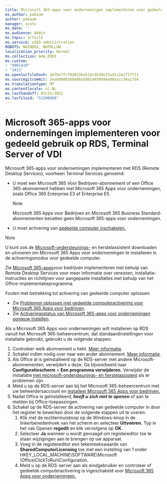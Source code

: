 ```yaml
---
title: Microsoft 365-apps voor ondernemingen implementeren voor gedeeld gebruik op RDS, Terminal Server of VDI
ms.author: pebaum
author: pebaum
manager: scotv
ms.date: ''
ms.audience: Admin
ms.topic: article
ms.service: o365-administration
ROBOTS: NOINDEX, NOFOLLOW
localization_priority: Normal
ms.collection: Adm_O365
ms.custom:
- "9001419"
- "3411"
ms.openlocfilehash: a57be7fcf9d8236a51dc4b38e33ad1c2ac717f11
ms.sourcegitcommit: 2eab0980268e08a58014459d44a08a1cc34a17d4
ms.translationtype: MT
ms.contentlocale: nl-NL
ms.lasthandoff: 03/25/2021
ms.locfileid: "51200668"
---
```

# <a name="deploying-microsoft-365-apps-for-enterprise-for-shared-use-on-rds-terminal-server-or-vdi"></a>Microsoft 365-apps voor ondernemingen implementeren voor gedeeld gebruik op RDS, Terminal Server of VDI

Microsoft 365-apps voor ondernemingen implementeren met RDS (Remote Desktop Services), voorheen Terminal Services genoemd:

- U moet een Microsoft 365 Voor Bedrijven-abonnement of een Office 365-abonnement hebben met Microsoft 365 Apps voor ondernemingen, zoals Office 365 Enterprise E3 of Enterprise E5.
   > [!NOTE]
   > Microsoft 365 Apps voor Bedrijven en Microsoft 365 Business Standard-abonnementen bevatten geen Microsoft 365-apps voor ondernemingen.
- U moet activering van [gedeelde computer inschakelen.](https://docs.microsoft.com/DeployOffice/overview-shared-computer-activation)

> [!NOTE]
> U kunt ook de [Microsoft-ondersteunings-](https://aka.ms/SaRA_OfficeSCA_M365Portal) en herstelassistent downloaden en uitvoeren om Microsoft 365 Apps voor ondernemingen te installeren in de activeringsmodus voor gedeelde computer.

Zie [Microsoft 365-apps](https://docs.microsoft.com/DeployOffice/deploy-microsoft-365-apps-remote-desktop-services)voor bedrijven implementeren met behulp van Remote Desktop Services voor meer informatie over vereisten, installatie-instructies en richtlijnen voor aangepaste installaties met behulp van het Office-implementatieprogramma.

Fouten met betrekking tot activering van gedeelde computer oplossen:

- Zie [Problemen oplossen met gedeelde computeractivering voor Microsoft 365 Apps voor bedrijven](https://docs.microsoft.com/DeployOffice/troubleshoot-shared-computer-activation).
- Zie [Activeringsstatus van Microsoft 365-apps voor ondernemingen opnieuw instellen](https://go.microsoft.com/fwlink/?linkid=2109218).

Als u Microsoft 365 Apps voor ondernemingen wilt installeren op RDS vanuit het Microsoft 365-beheercentrum, dat standaardinstellingen voor installatie gebruikt, gebruikt u de volgende stappen:

1. Controleer welk abonnement u hebt. [Meer informatie](https://docs.microsoft.com/microsoft-365/admin/admin-overview/what-subscription-do-i-have).
2. Schakel indien nodig over naar een ander abonnement. [Meer informatie](https://docs.microsoft.com/microsoft-365/commerce/subscriptions/switch-to-a-different-plan).
3. Als Office al is geïnstalleerd op de RDS-server met andere Microsoft-abonnementen, verwijdert u deze. Ga bijvoorbeeld naar **Configuratiescherm**  >  **Een programma verwijderen.** Verwijder de installatie [met microsoft-ondersteunings- en herstelassistent](https://aka.ms/SARA-OfficeUninstall-Alchemy) als er problemen zijn.
4. Meld u op de RDS-server aan bij het Microsoft 365-beheercentrum met uw beheerdersaccount en [installeer Microsoft 365 Apps voor bedrijven.](https://portal.office.com/OLS/MySoftware.aspx)
5. Nadat Office is geïnstalleerd, ***hoeft u zich niet te openen*** of aan te melden bij Office-toepassingen.
6. Schakel op de RDS-server de activering van gedeelde computer in door het register te bewerken door de volgende stappen uit te voeren:
   1. Klik met de rechtermuisknop op de Windows-knop in de linkerbenedenhoek van het scherm en selecteer **Uitvoeren.** Typ in het vak Openen **regedit** en klik vervolgens op **OK**.
   2. Selecteer **Ja** wanneer u wordt gevraagd om registereditor toe te staan wijzigingen aan te brengen op uw apparaat.
   3. Voeg in de registereditor een tekenreekswaarde van **SharedComputerLicensing** toe met een instelling van 1 onder HKEY_LOCAL_MACHINE\SOFTWARE\Microsoft \Office\ClickToRun\Configuration.
   4. Meld u op de  RDS-server aan als eindgebruiker en controleer of gedeelde computeractivering is ingeschakeld voor [Microsoft 365 Apps voor ondernemingen.](https://docs.microsoft.com/DeployOffice/troubleshoot-shared-computer-activation#verify-that-activation-for-microsoft-365-apps-succeeded)
